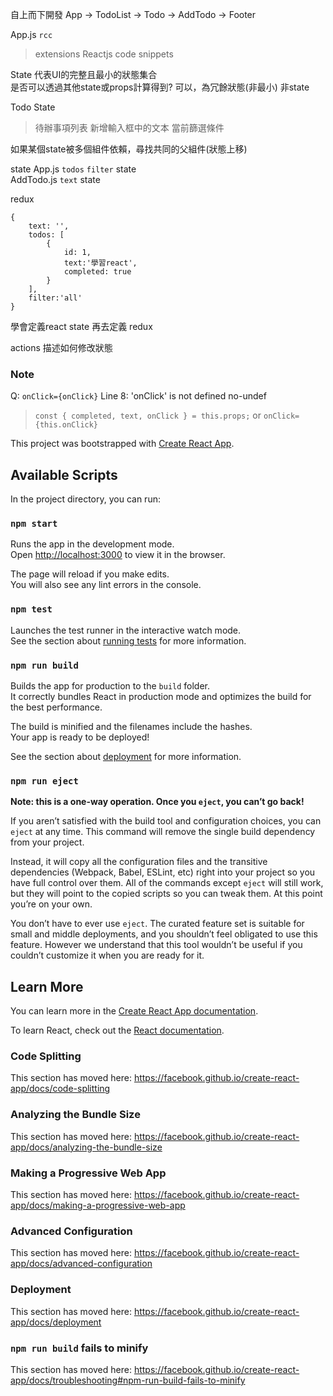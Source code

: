 自上而下開發 App -> TodoList -> Todo -> AddTodo -> Footer  

App.js `rcc` 
> extensions Reactjs code snippets  


State 代表UI的完整且最小的狀態集合  
是否可以透過其他state或props計算得到? 可以，為冗餘狀態(非最小) 非state

Todo State
> 待辦事項列表 新增輸入框中的文本  當前篩選條件

如果某個state被多個組件依賴，尋找共同的父組件(狀態上移) 

state 
App.js `todos` `filter` state   
AddTodo.js `text` state

redux
```
{
    text: '',
    todos: [
        {
            id: 1,
            text:'學習react',
            completed: true
        }
    ],
    filter:'all'
}
```
學會定義react state 再去定義 redux

actions 描述如何修改狀態

### Note

Q: `onClick={onClick}` Line 8:  'onClick' is not defined  no-undef  
> `const { completed, text, onClick } = this.props;` or `onClick={this.onClick}` 


This project was bootstrapped with [Create React App](https://github.com/facebook/create-react-app).

## Available Scripts

In the project directory, you can run:

### `npm start`

Runs the app in the development mode.<br>
Open [http://localhost:3000](http://localhost:3000) to view it in the browser.

The page will reload if you make edits.<br>
You will also see any lint errors in the console.

### `npm test`

Launches the test runner in the interactive watch mode.<br>
See the section about [running tests](https://facebook.github.io/create-react-app/docs/running-tests) for more information.

### `npm run build`

Builds the app for production to the `build` folder.<br>
It correctly bundles React in production mode and optimizes the build for the best performance.

The build is minified and the filenames include the hashes.<br>
Your app is ready to be deployed!

See the section about [deployment](https://facebook.github.io/create-react-app/docs/deployment) for more information.

### `npm run eject`

**Note: this is a one-way operation. Once you `eject`, you can’t go back!**

If you aren’t satisfied with the build tool and configuration choices, you can `eject` at any time. This command will remove the single build dependency from your project.

Instead, it will copy all the configuration files and the transitive dependencies (Webpack, Babel, ESLint, etc) right into your project so you have full control over them. All of the commands except `eject` will still work, but they will point to the copied scripts so you can tweak them. At this point you’re on your own.

You don’t have to ever use `eject`. The curated feature set is suitable for small and middle deployments, and you shouldn’t feel obligated to use this feature. However we understand that this tool wouldn’t be useful if you couldn’t customize it when you are ready for it.

## Learn More

You can learn more in the [Create React App documentation](https://facebook.github.io/create-react-app/docs/getting-started).

To learn React, check out the [React documentation](https://reactjs.org/).

### Code Splitting

This section has moved here: https://facebook.github.io/create-react-app/docs/code-splitting

### Analyzing the Bundle Size

This section has moved here: https://facebook.github.io/create-react-app/docs/analyzing-the-bundle-size

### Making a Progressive Web App

This section has moved here: https://facebook.github.io/create-react-app/docs/making-a-progressive-web-app

### Advanced Configuration

This section has moved here: https://facebook.github.io/create-react-app/docs/advanced-configuration

### Deployment

This section has moved here: https://facebook.github.io/create-react-app/docs/deployment

### `npm run build` fails to minify

This section has moved here: https://facebook.github.io/create-react-app/docs/troubleshooting#npm-run-build-fails-to-minify
